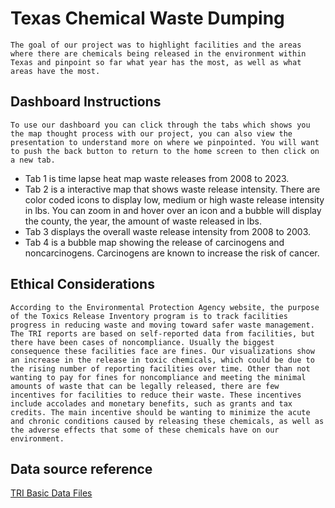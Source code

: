 # Texas Chemical Waste Dumping

	The goal of our project was to highlight facilities and the areas where there are chemicals being released in the environment within Texas and pinpoint so far what year has the most, as well as what areas have the most.

## Dashboard Instructions

	To use our dashboard you can click through the tabs which shows you the map thought process with our project, you can also view the presentation to understand more on where we pinpointed. You will want to push the back button to return to the home screen to then click on a new tab. 
* Tab 1 is time lapse heat map waste releases from 2008 to 2023. 
* Tab 2 is a interactive map that shows waste release intensity. There are color coded icons to display low, medium or high waste release intensity in lbs. You can zoom in and hover over an icon and a bubble will display the county, the year, the amount of waste released in lbs. 
* Tab 3 displays the overall waste release intensity from 2008 to 2003. 
* Tab 4 is a bubble map showing the release of carcinogens and noncarcinogens. Carcinogens are known to increase the risk of cancer.

## Ethical Considerations
	According to the Environmental Protection Agency website, the purpose of the Toxics Release Inventory program is to track facilities progress in reducing waste and moving toward safer waste management. The TRI reports are based on self-reported data from facilities, but there have been cases of noncompliance. Usually the biggest consequence these facilities face are fines. Our visualizations show an increase in the release in toxic chemicals, which could be due to the rising number of reporting facilities over time. Other than not wanting to pay for fines for noncompliance and meeting the minimal amounts of waste that can be legally released, there are few incentives for facilities to reduce their waste. These incentives include accolades and monetary benefits, such as grants and tax credits. The main incentive should be wanting to minimize the acute and chronic conditions caused by releasing these chemicals, as well as the adverse effects that some of these chemicals have on our environment.


## Data source reference

[TRI Basic Data Files](https://www.epa.gov/toxics-release-inventory-tri-program/tri-basic-data-files-calendar-years-1987-present)


